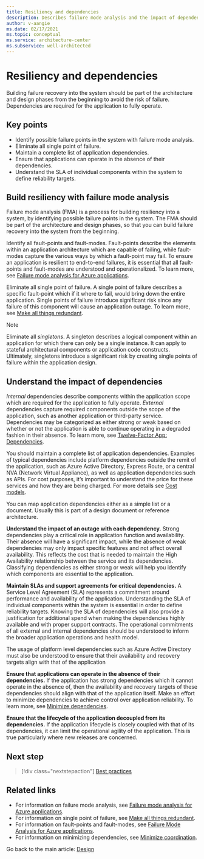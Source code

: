 ```yaml
---
title: Resiliency and dependencies
description: Describes failure mode analysis and the impact of dependencies on failure.
author: v-aangie
ms.date: 02/17/2021
ms.topic: conceptual
ms.service: architecture-center
ms.subservice: well-architected
---
```


# Resiliency and dependencies

Building failure recovery into the system should be part of the architecture and design phases from the beginning to avoid the risk of failure. Dependencies are required for the application to fully operate.

## Key points

- Identify possible failure points in the system with failure mode analysis.
- Eliminate all single point of failure.
- Maintain a complete list of application dependencies.
- Ensure that applications can operate in the absence of their dependencies.
- Understand the SLA of individual components within the system to define reliability targets.

## Build resiliency with failure mode analysis

Failure mode analysis (FMA) is a process for building resiliency into a system, by identifying possible failure points in the system. The FMA should be part of the architecture and design phases, so that you can build failure recovery into the system from the beginning.

Identify all fault-points and fault-modes. Fault-points describe the elements within an application architecture which are capable of failing, while fault-modes capture the various ways by which a fault-point may fail. To ensure an application is resilient to end-to-end failures, it is essential that all fault-points and fault-modes are understood and operationalized. To learn more, see [Failure mode analysis for Azure applications](../../resiliency/failure-mode-analysis.md).

Eliminate all single point of failure. A single point of failure describes a specific fault-point which if it where to fail, would bring down the entire application. Single points of failure introduce significant risk since any failure of this component will cause an application outage. To learn more, see [Make all things redundant](../../guide/design-principles/redundancy.md).

>[!NOTE]
>Eliminate all *singletons*. A singleton describes a logical component within an application for which there can only be a single instance. It can apply to stateful architectural components or application code constructs. Ultimately, singletons introduce a significant risk by creating single points of failure within the application design.

## Understand the impact of dependencies

*Internal* dependencies describe components within the application scope which are required for the application to fully operate. *External* dependencies capture required components outside the scope of the application, such as another application or third-party service. Dependencies may be categorized as either strong or weak based on whether or not the application is able to continue operating in a degraded fashion in their absence. To learn more, see [Twelve-Factor App: Dependencies](https://12factor.net/dependencies).

You should maintain a complete list of application dependencies. Examples of typical dependencies include platform dependencies outside the remit of the application, such as Azure Active Directory, Express Route, or a central NVA (Network Virtual Appliance), as well as application dependencies such as APIs. For cost purposes, it’s important to understand the price for these services and how they are being charged. For more details see [Cost models](../cost/design-model.md).

You can map application dependencies either as a simple list or a document. Usually this is part of a design document or reference architecture.

**Understand the impact of an outage with each dependency.** Strong dependencies play a critical role in application function and availability. Their absence will have a significant impact, while the absence of weak dependencies may only impact specific features and not affect overall availability. This reflects the cost that is needed to maintain the High Availability relationship between the service and its dependencies. Classifying dependencies as either strong or weak will help you identify which components are essential to the application.

**Maintain SLAs and support agreements for critical dependencies.** A Service Level Agreement (SLA) represents a commitment around performance and availability of the application. Understanding the SLA of individual components within the system is essential in order to define reliability targets. Knowing the SLA of dependencies will also provide a justification for additional spend when making the dependencies highly available and with proper support contracts. The operational commitments of all external and internal dependencies should be understood to inform the broader application operations and health model.

The usage of platform level dependencies such as Azure Active Directory must also be understood to ensure that their availability and recovery targets align with that of the application

**Ensure that applications can operate in the absence of their dependencies.** If the application has strong dependencies which it cannot operate in the absence of, then the availability and recovery targets of these dependencies should align with that of the application itself. Make an effort to minimize dependencies to achieve control over application reliability. To learn more, see [Minimize dependencies](../../guide/design-principles/minimize-coordination.md).

**Ensure that the lifecycle of the application decoupled from its dependencies.** If the application lifecycle is closely coupled with that of its dependencies, it can limit the operational agility of the application. This is true particularly where new releases are concerned.

## Next step

>[!div class="nextstepaction"]
>[Best practices](./design-best-practices.md)

## Related links

- For information on failure mode analysis, see [Failure mode analysis for Azure applications](../../resiliency/failure-mode-analysis.md).
- For information on single point of failure, see [Make all things redundant](../../guide/design-principles/redundancy.md).
- For information on fault-points and fault-modes, see [Failure Mode Analysis for Azure applications](../../resiliency/failure-mode-analysis.md).
- For information on minimizing dependencies, see [Minimize coordination](../../guide/design-principles/minimize-coordination.md). 

Go back to the main article: [Design](design-checklist.md)
